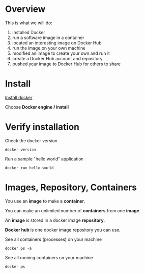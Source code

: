 # Overview

This is what we will do:

1. installed Docker
1. run a software image in a container
1. located an interesting image on Docker Hub
1. run the image on your own machine
1. modified an image to create your own and run it
1. create a Docker Hub account and repository
1. pushed your image to Docker Hub for others to share

# Install

[Install docker](https://docs.docker.com/)

Choose **Docker engine / install**

# Verify installation

Check the docker version
```
docker version
```

Run a sample "hello world" application
```
docker run hello-world 
```

# Images, Repository, Containers

You use an **image** to make a **container**.

You can make an unlimited number of **containers** from one **image**.

An **image** is stored in a docker image **repository**. 

**Docker hub** is one docker image repository you can use.

See all containers (processes) on your machine
```
docker ps -a
```

See all running containers on your machine
```
docker ps
```